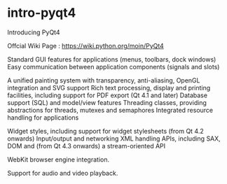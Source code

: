 # intro-pyqt4

Introducing PyQt4

Offcial Wiki Page : https://wiki.python.org/moin/PyQt4

  
Standard GUI features for applications (menus, toolbars, dock windows)
Easy communication between application components (signals and slots)

A unified painting system with transparency, anti-aliasing, OpenGL integration and SVG support
Rich text processing, display and printing facilities, including support for PDF export (Qt 4.1 and later)
Database support (SQL) and model/view features
Threading classes, providing abstractions for threads, mutexes and semaphores
Integrated resource handling for applications

Widget styles, including support for widget stylesheets (from Qt 4.2 onwards)
Input/output and networking
XML handling APIs, including SAX, DOM and (from Qt 4.3 onwards) a stream-oriented API

WebKit browser engine integration.

Support for audio and video playback.

